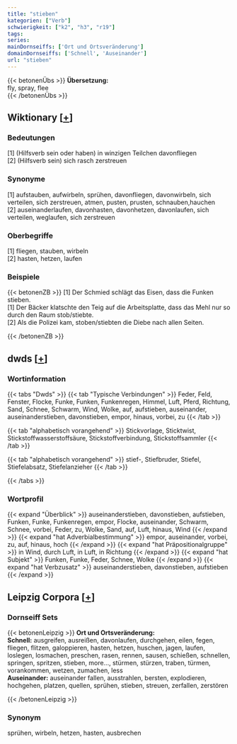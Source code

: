 ```yaml
---
title: "stieben"
kategorien: ["Verb"]
schwierigkeit: ["k2", "h3", "r19"]
tags:
series:
mainDornseiffs: ['Ort und Ortsveränderung']
domainDornseiffs: ['Schnell', 'Auseinander']
url: "stieben"
---
```


{{< betonenÜbs >}}
**Übersetzung:**  
fly, spray, flee  
{{< /betonenÜbs >}}

## Wiktionary [[+](https://de.wiktionary.org/wiki/stieben)]

### Bedeutungen
[1] (Hilfsverb sein oder haben) in winzigen Teilchen davonfliegen  
[2] (Hilfsverb sein) sich rasch zerstreuen  

### Synonyme
[1] aufstauben, aufwirbeln, sprühen, davonfliegen, davonwirbeln, sich verteilen, sich zerstreuen, atmen, pusten, prusten, schnauben,hauchen  
[2] auseinanderlaufen, davonhasten, davonhetzen, davonlaufen, sich verteilen, weglaufen, sich zerstreuen  

### Oberbegriffe
[1] fliegen, stauben, wirbeln  
[2] hasten, hetzen, laufen  

### Beispiele
{{< betonenZB >}}
[1] Der Schmied schlägt das Eisen, dass die Funken stieben.  
[1] Der Bäcker klatschte den Teig auf die Arbeitsplatte, dass das Mehl nur so durch den Raum stob/stiebte.  
[2] Als die Polizei kam, stoben/stiebten die Diebe nach allen Seiten.  

{{< /betonenZB >}}


## dwds [[+](https://www.dwds.de/wb/stieben)]

### Wortinformation
{{< tabs "Dwds" >}}
{{< tab "Typische Verbindungen" >}}
Feder, Feld, Fenster, Flocke, Funke, Funken, Funkenregen, Himmel, Luft, Pferd, Richtung, Sand, Schnee, Schwarm, Wind, Wolke, auf, aufstieben, auseinander, auseinanderstieben, davonstieben, empor, hinaus, vorbei, zu
{{< /tab >}}

{{< tab "alphabetisch vorangehend" >}}
Stickvorlage, Sticktwist, Stickstoffwasserstoffsäure, Stickstoffverbindung, Stickstoffsammler
{{< /tab >}}

{{< tab "alphabetisch vorangehend" >}}
stief-, Stiefbruder, Stiefel, Stiefelabsatz, Stiefelanzieher
{{< /tab >}}

{{< /tabs >}}

### Wortprofil
{{< expand "Überblick" >}} auseinanderstieben, davonstieben, aufstieben, Funken, Funke, Funkenregen, empor, Flocke, auseinander, Schwarm, Schnee, vorbei, Feder, zu, Wolke, Sand, auf, Luft, hinaus, Wind {{< /expand >}}
{{< expand "hat Adverbialbestimmung" >}} empor, auseinander, vorbei, zu, auf, hinaus, hoch {{< /expand >}}
{{< expand "hat Präpositionalgruppe" >}} in Wind, durch Luft, in Luft, in Richtung {{< /expand >}}
{{< expand "hat Subjekt" >}} Funken, Funke, Feder, Schnee, Wolke {{< /expand >}}
{{< expand "hat Verbzusatz" >}} auseinanderstieben, davonstieben, aufstieben {{< /expand >}}

## Leipzig Corpora [[+](https://corpora.uni-leipzig.de/en/res?word=stieben&corpusId=deu_newscrawl-public_2018)]

### Dornseiff Sets
{{< betonenLeipzig >}}
**Ort und Ortsveränderung:**  
**Schnell:** ausgreifen, ausreißen, davonlaufen, durchgehen, eilen, fegen, fliegen, flitzen, galoppieren, hasten, hetzen, huschen, jagen, laufen, loslegen, losmachen, preschen, rasen, rennen, sausen, schießen, schnellen, springen, spritzen, stieben, more..., stürmen, stürzen, traben, türmen, vorankommen, wetzen, zumachen, less  
**Auseinander:** auseinander fallen, ausstrahlen, bersten, explodieren, hochgehen, platzen, quellen, sprühen, stieben, streuen, zerfallen, zerstören  

{{< /betonenLeipzig >}}

### Synonym
sprühen, wirbeln, hetzen, hasten, ausbrechen

